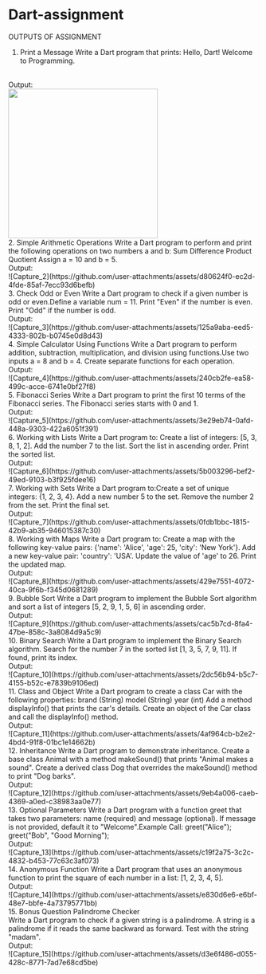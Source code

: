 # Dart-assignment
OUTPUTS OF ASSIGNMENT
<br>
1. Print a Message Write a Dart program that prints: Hello, Dart! Welcome to Programming.
<br>
Output:
<br>
<img src="[images/your_image.png](https://github.com/user-attachments/assets/f0b2dec4-6cbf-4ae6-a03d-6a58e51eccf5\
)" width="300" />
<br>
2. Simple Arithmetic Operations Write a Dart program to perform and print the following operations on two numbers a and b: Sum Difference Product Quotient Assign a = 10 and b = 5.
<br>
Output:
<br>
![Capture_2](https://github.com/user-attachments/assets/d80624f0-ec2d-4fde-85af-7ecc93d6befb)
<br>
3. Check Odd or Even 
Write a Dart program to check if a given number is odd or even.Define a variable num = 11. Print "Even" if the number is even. Print "Odd" if the number is odd.
<br>
Output:
<br>
![Capture_3](https://github.com/user-attachments/assets/125a9aba-eed5-4333-802b-b0745e0d8d43)
<br>
4. Simple Calculator Using Functions Write a Dart program to perform addition, subtraction, multiplication, and division using functions.Use two inputs a = 8 and b = 4. Create separate functions for each operation.
<br>
Output:
<br>
![Capture_4](https://github.com/user-attachments/assets/240cb2fe-ea58-499c-acce-6741e0bf27f8)
<br>
5. Fibonacci Series Write a Dart program to print the first 10 terms of the Fibonacci series. The Fibonacci series starts with 0 and 1.
<br>
Output:
<br>
![Capture_5](https://github.com/user-attachments/assets/3e29eb74-0afd-448a-9303-422a6051f391)
<br>
6. Working with Lists Write a Dart program to: Create a list of integers: [5, 3, 8, 1, 2]. Add the number 7 to the list. Sort the list in ascending order. Print the sorted list.
<br>
Output:
<br>
![Capture_6](https://github.com/user-attachments/assets/5b003296-bef2-49ed-9103-b3f925fdee16)
<br>
7. Working with Sets Write a Dart program to:Create a set of unique integers: {1, 2, 3, 4}. Add a new number 5 to the set. Remove the number 2 from the set. Print the final set.
<br>
Output:
<br>
![Capture_7](https://github.com/user-attachments/assets/0fdb1bbc-1815-42b9-ab35-946015387c30)
<br>
8. Working with Maps Write a Dart program to: Create a map with the following key-value pairs: {'name': 'Alice', 'age': 25, 'city': 'New York'}. Add a new key-value pair: 'country': 'USA'. Update the value of 'age' to 26. Print the updated map.
<br>
Output:
<br>
![Capture_8](https://github.com/user-attachments/assets/429e7551-4072-40ca-9f6b-f345d0681289)
<br>
9. Bubble Sort Write a Dart program to implement the Bubble Sort algorithm and sort a list of integers [5, 2, 9, 1, 5, 6] in ascending order.
<br>
Output:
<br>
![Capture_9](https://github.com/user-attachments/assets/cac5b7cd-8fa4-47be-858c-3a8084d9a5c9)
<br>
10. Binary Search Write a Dart program to implement the Binary Search algorithm. Search for the number 7 in the sorted list [1, 3, 5, 7, 9, 11]. If found, print its index.
<br>
Output:
<br>
![Capture_10](https://github.com/user-attachments/assets/2dc56b94-b5c7-4155-b52c-e7839b9106ed)
<br>
11. Class and Object Write a Dart program to create a class Car with the following properties: brand (String) model (String) year (int) Add a method displayInfo() that prints the car's details. Create an object of the Car class and call the displayInfo() method.
<br>
Output:
<br>
![Capture_11](https://github.com/user-attachments/assets/4af964cb-b2e2-4bd4-91f8-01bc1e14662b)
<br>
12. Inheritance Write a Dart program to demonstrate inheritance. Create a base class Animal with a method makeSound() that prints "Animal makes a sound". Create a derived class Dog that overrides the makeSound() method to print "Dog barks". 
<br>
Output:
<br>
![Capture_12](https://github.com/user-attachments/assets/9eb4a006-caeb-4369-a0ed-c38983aa0e77)
<br>
13. Optional Parameters Write a Dart program with a function greet that takes two parameters: name (required) and message (optional). If message is not provided, default it to "Welcome".Example Call: greet("Alice"); greet("Bob", "Good Morning"); 
<br>
Output:
<br>
![Capture_13](https://github.com/user-attachments/assets/c19f2a75-3c2c-4832-b453-77c63c3af073)
<br>
14. Anonymous Function Write a Dart program that uses an anonymous function to print the square of each number in a list: [1, 2, 3, 4, 5]. 
<br>
Output:
<br>
![Capture_14](https://github.com/user-attachments/assets/e830d6e6-e6bf-48e7-bbfe-4a73795771bb)
<br>
15. Bonus Question Palindrome Checker 
<br>
Write a Dart program to check if a given string is a palindrome. A string is a palindrome if it reads the same backward as forward. Test with the string "madam".
<br>
Output:
<br>
![Capture_15](https://github.com/user-attachments/assets/d3e6f486-d055-428c-8771-7ad7e68cd5be)

